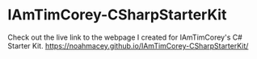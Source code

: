 # IAmTimCorey-CSharpStarterKit
Check out the live link to the webpage I created for IAmTimCorey's C# Starter Kit. 
https://noahmacey.github.io/IAmTimCorey-CSharpStarterKit/
